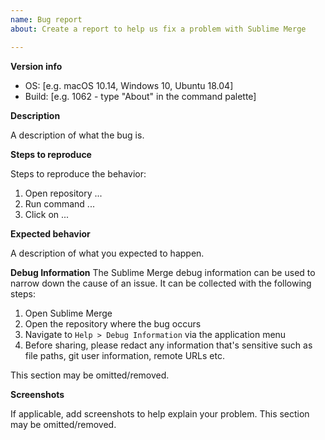 ```yaml
---
name: Bug report
about: Create a report to help us fix a problem with Sublime Merge

---
```


**Version info**

 - OS: [e.g. macOS 10.14, Windows 10, Ubuntu 18.04]
 - Build: [e.g. 1062 - type "About" in the command palette]

**Description**

A description of what the bug is.

**Steps to reproduce**

Steps to reproduce the behavior:
1. Open repository ...
2. Run command ...
3. Click on ...

**Expected behavior**

A description of what you expected to happen.

**Debug Information**
The Sublime Merge debug information can be used to narrow down the cause of an issue.
It can be collected with the following steps:
1. Open Sublime Merge
2. Open the repository where the bug occurs
3. Navigate to `Help > Debug Information` via the application menu
4. Before sharing, please redact any information that's sensitive such as file paths, git user information, remote URLs etc.

This section may be omitted/removed.

**Screenshots**

If applicable, add screenshots to help explain your problem. This section may be omitted/removed.

